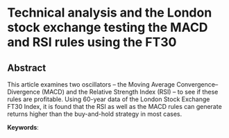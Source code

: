 # Technical analysis and the London stock exchange testing the MACD and RSI rules using the FT30

## Abstract

This article examines two oscillators – the Moving Average Convergence– Divergence (MACD) and the Relative Strength Index (RSI) – to see if these rules are profitable. Using 60-year data of the London Stock Exchange FT30 Index, it is found that the RSI as well as the MACD rules can generate returns higher than the buy-and-hold strategy in most cases.

**Keywords**: 